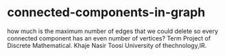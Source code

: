 # connected-components-in-graph
how much is the maximum number of edges that we could delete so every connected component has an even number of vertices?
Term Project of Discrete Mathematical.
Khaje Nasir Toosi University of thechnology,IR.
